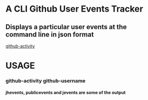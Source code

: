 # A CLI Github User Events Tracker
## Displays a particular user events at the command line in json format
[github-activity](https://github.com/joebrokeit/github-activity.git)

# USAGE
### github-activity github-username

#### jhevents, publicevents and jevents are some of the output

